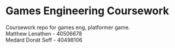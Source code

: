 # Games Engineering Coursework
Coursework repo for games eng, platformer game.  
Matthew Lenathen - 40506678  
Medárd Donát Seff - 40498106  
